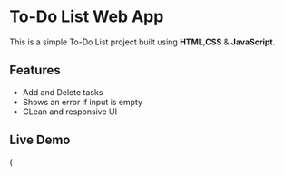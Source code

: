 # To-Do List Web App
This is a simple To-Do List project built using **HTML**,**CSS** & **JavaScript**.
## Features
- Add and Delete tasks
- Shows an error if input is empty
- CLean and responsive UI
## Live Demo
(
